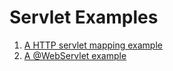 # Servlet Examples

1. [A HTTP servlet mapping example](httpServletMapping/README.md)
2. [A @WebServlet example](webServlet/README.md)
